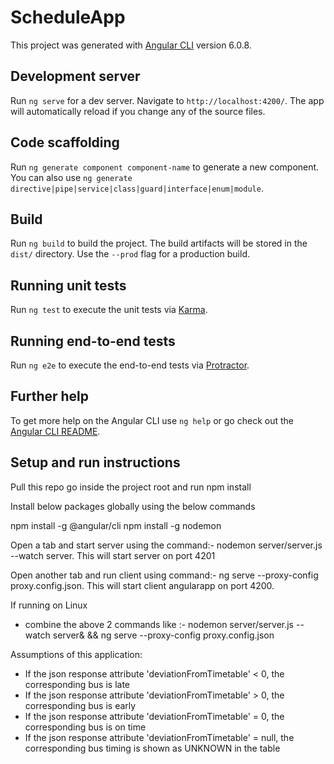 # ScheduleApp

This project was generated with [Angular CLI](https://github.com/angular/angular-cli) version 6.0.8.

## Development server

Run `ng serve` for a dev server. Navigate to `http://localhost:4200/`. The app will automatically reload if you change any of the source files.

## Code scaffolding

Run `ng generate component component-name` to generate a new component. You can also use `ng generate directive|pipe|service|class|guard|interface|enum|module`.

## Build

Run `ng build` to build the project. The build artifacts will be stored in the `dist/` directory. Use the `--prod` flag for a production build.

## Running unit tests

Run `ng test` to execute the unit tests via [Karma](https://karma-runner.github.io).

## Running end-to-end tests

Run `ng e2e` to execute the end-to-end tests via [Protractor](http://www.protractortest.org/).

## Further help

To get more help on the Angular CLI use `ng help` or go check out the [Angular CLI README](https://github.com/angular/angular-cli/blob/master/README.md).

## Setup and run instructions

Pull this repo go inside the project root and run npm install

Install below packages globally using the below commands

npm install -g @angular/cli
npm install -g nodemon

Open a tab and start server using the command:- nodemon server/server.js --watch server.  This will start server on port 4201

Open another tab and run client using command:- ng serve --proxy-config proxy.config.json. This will start client angularapp on port 4200.


If running on Linux 
* combine the above 2 commands like :- nodemon server/server.js --watch server& && ng serve --proxy-config proxy.config.json



Assumptions of this application:

* If the json response attribute 'deviationFromTimetable' < 0, the corresponding bus is late
* If the json response attribute 'deviationFromTimetable' > 0, the corresponding bus is early
* If the json response attribute 'deviationFromTimetable' = 0, the corresponding bus is on time
* If the json response attribute 'deviationFromTimetable' = null, the corresponding bus timing is shown as UNKNOWN in the table
